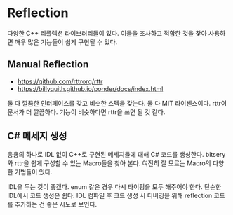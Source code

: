 # Reflection 

다양한 C++ 리플렉션 라이브러리들이 있다. 이들을 조사하고 적합한 것을 찾아 사용하면 매우 많은 기능들이 쉽게 구현될 수 있다. 



## Manual Reflection 

- https://github.com/rttrorg/rttr
- https://billyquith.github.io/ponder/docs/index.html

둘 다 깔끔한 인터페이스를 갖고 비슷한 스펙을 갖는다.  둘 다 MIT 라이센스이다. rttr이 문서가 더 깔끔하다. 기능이 비슷하다면 rttr을 쓰면 될 것 같다. 





## C# 메세지 생성  

응용의 하나로 IDL 없이 C++로 구현된 메세지들에 대해 C# 코드를 생성한다.  bitsery와 rttr을 쉽게 구성할 수 있는 Macro들을 찾아 본다. 여전히 잘 모르는 Macro의 다양한 기법들이 있다. 

IDL을 두는 것이 좋겠다. enum 같은 경우 다시 타이핑을 모두 해주어야 한다. 단순한 IDL에서 코드 생성은 쉽다. IDL 컴파일 후 코드 생성 시 디버깅을 위해 reflection 코드를 추가하는 건 좋은 시도로 보인다.  













